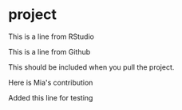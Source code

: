 # project

This  is a line from RStudio

This is a line from Github

This should be included when you pull the project. 

Here is Mia's contribution

Added this line for testing 